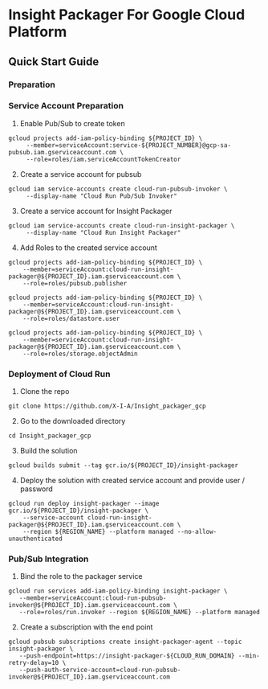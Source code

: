 # Insight Packager For Google Cloud Platform

## Quick Start Guide
### Preparation

### Service Account Preparation
1. Enable Pub/Sub to create token
```
gcloud projects add-iam-policy-binding ${PROJECT_ID} \
     --member=serviceAccount:service-${PROJECT_NUMBER}@gcp-sa-pubsub.iam.gserviceaccount.com \
     --role=roles/iam.serviceAccountTokenCreator
```
2. Create a service account for pubsub
```
gcloud iam service-accounts create cloud-run-pubsub-invoker \
     --display-name "Cloud Run Pub/Sub Invoker"
```
3. Create a service account for Insight Packager
```
gcloud iam service-accounts create cloud-run-insight-packager \
     --display-name "Cloud Run Insight Packager"
```
4. Add Roles to the created service account
```
gcloud projects add-iam-policy-binding ${PROJECT_ID} \
    --member=serviceAccount:cloud-run-insight-packager@${PROJECT_ID}.iam.gserviceaccount.com \
	--role=roles/pubsub.publisher
```
```
gcloud projects add-iam-policy-binding ${PROJECT_ID} \
    --member=serviceAccount:cloud-run-insight-packager@${PROJECT_ID}.iam.gserviceaccount.com \
	--role=roles/datastore.user
```
```
gcloud projects add-iam-policy-binding ${PROJECT_ID} \
    --member=serviceAccount:cloud-run-insight-packager@${PROJECT_ID}.iam.gserviceaccount.com \
	--role=roles/storage.objectAdmin
```
### Deployment of Cloud Run
1. Clone the repo 
```
git clone https://github.com/X-I-A/Insight_packager_gcp
```
2. Go to the downloaded directory 
```
cd Insight_packager_gcp
```
3. Build the solution
```
gcloud builds submit --tag gcr.io/${PROJECT_ID}/insight-packager
```
4. Deploy the solution with created service account and provide user / password
```
gcloud run deploy insight-packager --image gcr.io/${PROJECT_ID}/insight-packager \
    --service-account cloud-run-insight-packager@${PROJECT_ID}.iam.gserviceaccount.com \
	--region ${REGION_NAME} --platform managed --no-allow-unauthenticated
```
### Pub/Sub Integration
1. Bind the role to the packager service  
```
gcloud run services add-iam-policy-binding insight-packager \
   --member=serviceAccount:cloud-run-pubsub-invoker@${PROJECT_ID}.iam.gserviceaccount.com \
   --role=roles/run.invoker --region ${REGION_NAME} --platform managed
```
2. Create a subscription with the end point
```
gcloud pubsub subscriptions create insight-packager-agent --topic insight-packager \
   --push-endpoint=https://insight-packager-${CLOUD_RUN_DOMAIN} --min-retry-delay=10 \
   --push-auth-service-account=cloud-run-pubsub-invoker@${PROJECT_ID}.iam.gserviceaccount.com
```